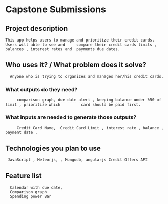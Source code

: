 # Capstone Submissions


## Project description
    This app helps users to manage and prioritize their credit cards. Users will able to see and     compare their credit cards limits , balances , interest rates and  payments due dates.  


## Who uses it? / What problem does it solve?

      Anyone who is trying to organizes and manages her/his credit cards.


### What outputs do they need?
         comparison graph, due date alert , keeping balance under %50 of limit , prioritize which         card should be paid first.


### What inputs are needed to generate those outputs?
         Credit Card Name,  Credit Card Limit , interest rate , balance , payment date .



## Technologies you plan to use
     JavaScript , Meteorjs, , Mongodb, angularjs Credit Offers API




## Feature list
      Calendar with due date,
      Comparison graph
      Spending power Bar
